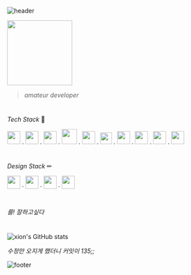 ![header](https://capsule-render.vercel.app/api?type=waving&height=100&text=xion&fontAlign=95&fontAlignY=25&color=9d10f9&animation=twinkling&fontSize=20&fontColor=ffffff)

<img src="https://github.com/xion2664/icons/blob/main/palmtree_vaporwave.gif" width="150px" />

> *amateur developer*

# 

*Tech Stack* 🔧

<img src="https://github.com/xion2664/icons/blob/main/c.svg" width="30px" />  .  <img src="https://github.com/xion2664/icons/blob/main/c%2B%2B.svg" width="30px" />  .  <img src="https://github.com/xion2664/icons/blob/main/java.svg" width="30px" />  .  <img src="https://github.com/xion2664/icons/blob/main/python.svg" width="35px" />  .  <img src="https://github.com/xion2664/icons/blob/main/html5.svg" width="30px" />  .  <img src="https://github.com/xion2664/icons/blob/main/css3.svg" width="27px" />  .  <img src="https://github.com/xion2664/icons/blob/main/javascript.svg" width="30px" />  .  <img src="https://github.com/xion2664/icons/blob/main/unity.svg" width="30px" />  .  <img src="https://github.com/xion2664/icons/blob/main/mysql.svg" width="30px" />  .  <img src="https://github.com/xion2664/icons/blob/main/opengl.svg" height="30px" />

#

*Design Stack* ✏

<img src="https://github.com/xion2664/icons/blob/main/adobe%20photoshop.svg" width="30px" />  ·  <img src="https://github.com/xion2664/icons/blob/main/adobe%20xd.svg" width="30px" />  ·  <img src="https://github.com/xion2664/icons/blob/main/adobe%20premiere.svg" width="30px" />  ·  <img src="https://github.com/xion2664/icons/blob/main/adobe%20illustrator.svg" width="30px" />

#

*를! 잘하고싶다*

#

![xion's GitHub stats](https://github-readme-stats.vercel.app/api?username=xion2664&theme=midnight-purple&show_icons=true)

*수정만 오지게 했더니 커밋이 135;;*

![footer](https://capsule-render.vercel.app/api?type=waving&height=100&fontAlign=70&fontAlignY=30&color=ff11ad&section=footer)
